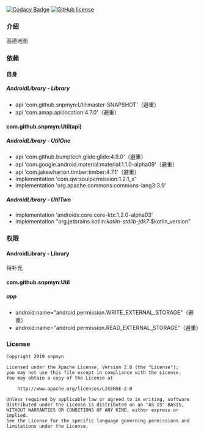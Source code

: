 [![Codacy Badge](https://api.codacy.com/project/badge/Grade/a1c9a1b1d1ce4ca7a201ab93492bf6e0)](https://app.codacy.com/project/snpmyn/Amap/dashboard)
[![GitHub license](https://img.shields.io/badge/license-Apache%20License%202.0-blue.svg?style=flat)](https://www.apache.org/licenses/LICENSE-2.0)

### 介绍
高德地图

### 依赖
#### 自身
##### AndroidLibrary - Library
* api 'com.github.snpmyn:*Util*:master-SNAPSHOT'（避重）
* api 'com.amap.api:location:4.7.0'（避重）

#### com.github.snpmyn:Util(api)
##### AndroidLibrary - UtilOne
* api 'com.github.bumptech.glide:glide:4.9.0'（避重）
* api 'com.google.android.material:material:1.1.0-alpha09'（避重）
* api 'com.jakewharton.timber:timber:4.7.1'（避重）
* implementation 'com.qw:soulpermission:1.2.1_x'
* implementation 'org.apache.commons:commons-lang3:3.9'

##### AndroidLibrary - UtilTwo
* implementation 'androidx.core:core-ktx:1.2.0-alpha03'
* implementation "org.jetbrains.kotlin:*kotlin-stdlib-jdk7*:$kotlin_version"

### 权限
#### AndroidLibrary - Library
待补充
#### com.github.snpmyn:Util
##### app
* android:name="android.permission.WRITE_EXTERNAL_STORAGE"（避重）
* android:name="android.permission.READ_EXTERNAL_STORAGE"（避重）

### License
```
Copyright 2019 snpmyn

Licensed under the Apache License, Version 2.0 (the "License");
you may not use this file except in compliance with the License.
You may obtain a copy of the License at

    http://www.apache.org/licenses/LICENSE-2.0

Unless required by applicable law or agreed to in writing, software
distributed under the License is distributed on an "AS IS" BASIS,
WITHOUT WARRANTIES OR CONDITIONS OF ANY KIND, either express or implied.
See the License for the specific language governing permissions and
limitations under the License.
```
